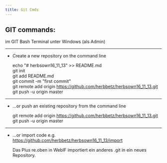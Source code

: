 ```yaml
---
title: Git Cmds
---
```

## GIT commands:
im GIT Bash Terminal unter Windows (als Admin)

------------------------------------------------
+ Create a new repository on the command line

  echo "# herbsown16_11_13" >> README.md  
  git init   
  git add README.md  
  git commit -m "first commit"   
  git remote add origin https://github.com/herbbetz/herbsown16_11_13.git   
  git push -u origin master 
  
------------------------------------------------
+ ...or push an existing repository from the command line

  git remote add origin https://github.com/herbbetz/herbsown16_11_13.git 
  git push -u origin master 

------------------------------------------------
+ ...or import code 
  e.g. https://github.com/herbbetz/herbsown16_11_13/import

  Das Plus re.oben in WebIF importiert ein anderes .git in ein neues Repository.
